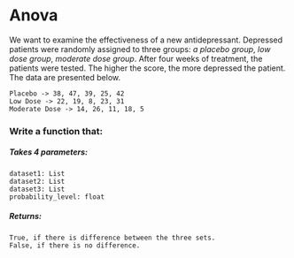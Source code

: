 # Anova

We want to examine the effectiveness of a new antidepressant. Depressed patients were randomly assigned to three groups: *a placebo group*, *low dose group*, *moderate dose group*. After four weeks of treatment, the patients were tested. The higher the score, the more depressed the patient. The data are presented below.

    Placebo -> 38, 47, 39, 25, 42
    Low Dose -> 22, 19, 8, 23, 31
    Moderate Dose -> 14, 26, 11, 18, 5

### Write a function that:

##### Takes 4 parameters:
    dataset1: List
    dataset2: List
    dataset3: List
    probability_level: float

##### Returns: 
    True, if there is difference between the three sets.
    False, if there is no difference.